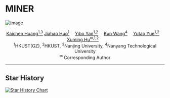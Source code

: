 # MINER

![image](https://raw.githubusercontent.com/huang-kc/MINER/refs/heads/main/imgs/MINER.png)

<div>
<div align="center">
		<a href='https://www.lamda.nju.edu.cn/huangkc' target='_blank'>Kaichen Huang<sup>1,3</sup></a>
    <a href='https://openreview.net/profile?id=~Jiahao_Huo2' target='_blank'>Jiahao Huo<sup>1</sup></a> 
    <a href='https://openreview.net/profile?id=~Yibo_Yan1' target='_blank'>Yibo Yan<sup>1,2</sup></a> 
    <a href='https://scholar.google.com/citations?user=UnyqjWQAAAAJ' target='_blank'>Kun Wang<sup>4</sup></a> 
    <a href='https://ait.hkust-gz.edu.cn/archives/3729' target='_blank'>Yutao Yue<sup>1,2</sup></a> 
    <a href='https://xuminghu.github.io/' target='_blank'>Xuming Hu<sup>✉,1,2</sup></a> 
</div>
<div>
<div align="center">
    <sup>1</sup>HKUST(GZ), 
    <sup>2</sup>HKUST, 
    <sup>3</sup>Nanjing University, 
    <sup>4</sup>Nanyang Technological University <br>  
    <sup>✉</sup> Corresponding Author
</div>

---

## Star History

[![Star History Chart](https://api.star-history.com/svg?repos=huang-kc/MINER&type=Date)](https://star-history.com/#huang-kc/MINER&Date)
